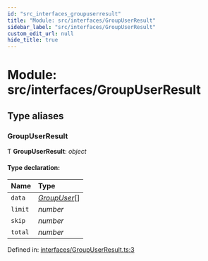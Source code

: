 ```yaml
---
id: "src_interfaces_groupuserresult"
title: "Module: src/interfaces/GroupUserResult"
sidebar_label: "src/interfaces/GroupUserResult"
custom_edit_url: null
hide_title: true
---
```


# Module: src/interfaces/GroupUserResult

## Type aliases

### GroupUserResult

Ƭ **GroupUserResult**: *object*

#### Type declaration:

Name | Type |
:------ | :------ |
`data` | [*GroupUser*](src_interfaces_groupuser.md#groupuser)[] |
`limit` | *number* |
`skip` | *number* |
`total` | *number* |

Defined in: [interfaces/GroupUserResult.ts:3](https://github.com/xr3ngine/xr3ngine/blob/77d12cea0/packages/common/src/interfaces/GroupUserResult.ts#L3)
